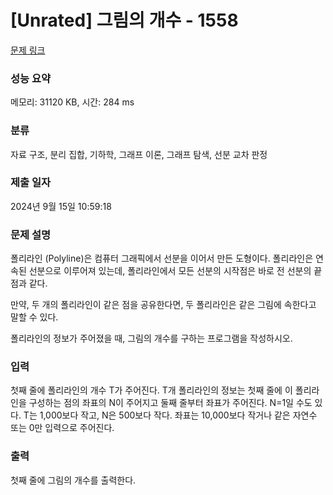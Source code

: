 # [Unrated] 그림의 개수 - 1558 

[문제 링크](https://www.acmicpc.net/problem/1558) 

### 성능 요약

메모리: 31120 KB, 시간: 284 ms

### 분류

자료 구조, 분리 집합, 기하학, 그래프 이론, 그래프 탐색, 선분 교차 판정

### 제출 일자

2024년 9월 15일 10:59:18

### 문제 설명

<p>폴리라인 (Polyline)은 컴퓨터 그래픽에서 선분을 이어서 만든 도형이다. 폴리라인은 연속된 선분으로 이루어져 있는데, 폴리라인에서 모든 선분의 시작점은 바로 전 선분의 끝점과 같다.</p>

<p>만약, 두 개의 폴리라인이 같은 점을 공유한다면, 두 폴리라인은 같은 그림에 속한다고 말할 수 있다.</p>

<p>폴리라인의 정보가 주어졌을 때, 그림의 개수를 구하는 프로그램을 작성하시오.</p>

### 입력 

 <p>첫째 줄에 폴리라인의 개수 T가 주어진다. T개 폴리라인의 정보는 첫째 줄에 이 폴리라인을 구성하는 점의 좌표의 N이 주어지고 둘째 줄부터 좌표가 주어진다. N=1일 수도 있다. T는 1,000보다 작고, N은 500보다 작다. 좌표는 10,000보다 작거나 같은 자연수 또는 0만 입력으로 주어진다.</p>

### 출력 

 <p>첫째 줄에 그림의 개수를 출력한다.</p>

